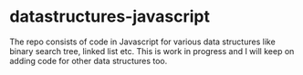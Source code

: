 # datastructures-javascript
The repo consists of code in Javascript for various data structures like binary search tree, linked list etc. This is work in progress and I will keep on adding code for other data structures too.
